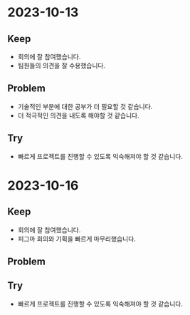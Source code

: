 # 2023-10-13
## Keep

- 회의에 잘 참여했습니다.
- 팀원들의 의견을 잘 수용했습니다.

## Problem

- 기술적인 부분에 대한 공부가 더 필요할 것 같습니다.
- 더 적극적인 의견을 내도록 해야할 것 같습니다.

## Try

- 빠르게 프로젝트를 진행할 수 있도록 익숙해져야 할 것 같습니다.



# 2023-10-16
## Keep

- 회의에 잘 참여했습니다.
- 피그마 회의와 기획을 빠르게 마무리했습니다.

## Problem


## Try

- 빠르게 프로젝트를 진행할 수 있도록 익숙해져야 할 것 같습니다.
